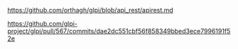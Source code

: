 https://github.com/orthagh/glpi/blob/api_rest/apirest.md

https://github.com/glpi-project/glpi/pull/567/commits/dae2dc551cbf56f858349bbed3ece7996191f52e
